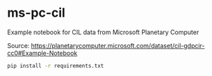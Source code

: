 # ms-pc-cil
Example notebook for CIL data from Microsoft Planetary Computer

Source: https://planetarycomputer.microsoft.com/dataset/cil-gdpcir-cc0#Example-Notebook

```bash
pip install -r requirements.txt
```
